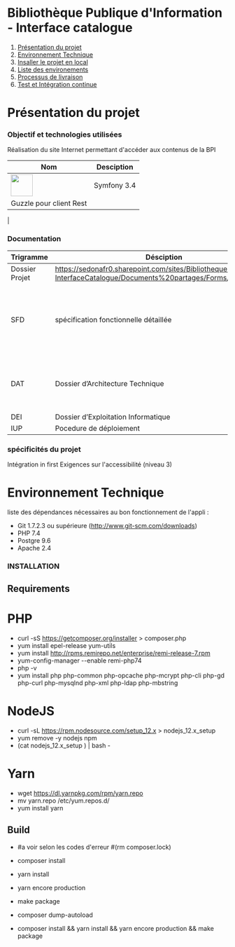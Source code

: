 Bibliothèque Publique d'Information - Interface catalogue
======================


1. [Présentation du projet](#pr%C3%A9sentation-du-projet)
2. [Environnement Technique](#environnement-technique)
3. [Insaller le projet en local](/.docs/INSTALL.md)
4. [Liste des environements](/.docs/ENV.md)
5. [Processus de livraison](/.docs/DEPLOY.md)
6. [Test et Intégration continue](/.docs/CI-AND-TEST.md)

# Présentation du projet

### Objectif et technologies utilisées

Réalisation du site Internet permettant d'accéder aux contenus de la BPI

 Nom | Desciption
 ---|----
 <img src="http://symfony.com//images/v5/pictos/home-main-illu.svg" width="50" /> | Symfony 3.4
  | Guzzle pour client Rest
  |  



### Documentation

Trigramme | Désciption | lien
---|---|---
 | Dossier Projet | https://sedonafr0.sharepoint.com/sites/BibliothequePublique-InterfaceCatalogue/Documents%20partages/Forms/AllItems.aspx
SFD | spécification fonctionnelle détaillée | https://sedonafr0.sharepoint.com/:w:/r/sites/BibliothequePublique-InterfaceCatalogue/_layouts/15/Doc.aspx?sourcedoc=%7B614C78A5-3AB0-415A-9777-F281A28D9BEF%7D&file=BPI%20-%20Interface%20Catalogue%20-%20Dossier%20de%20Conception%20Fonctionnelle%20-%20V2%20-%2020190312.docx&action=default&mobileredirect=true 
DAT | Dossier d’Architecture Technique | https://sedonafr0.sharepoint.com/:w:/r/sites/BibliothequePublique-InterfaceCatalogue/_layouts/15/Doc.aspx?sourcedoc=%7BD2F4E35F-28CA-41DF-86BD-D913FDD6BD35%7D&file=Bpi%20-%20InMedia%20-%20Catalogue%20V2%20-%20Infrastructure1.3.docx&action=default&mobileredirect=true
DEI | Dossier d’Exploitation Informatique | A faire 
IUP | Pocedure de déploiement | A faire 

### spécificités du projet

Intégration in first
Exigences sur l'accessibilité (niveau 3)

# Environnement Technique

liste des dépendances nécessaires au bon fonctionnement de l'appli :

* Git 1.7.2.3 ou supérieure (http://www.git-scm.com/downloads)
* PHP 7.4 
* Postgre 9.6
* Apache 2.4

### INSTALLATION

## Requirements

# PHP

* curl -sS https://getcomposer.org/installer > composer.php
* yum install epel-release yum-utils
* yum install http://rpms.remirepo.net/enterprise/remi-release-7.rpm
* yum-config-manager --enable remi-php74
* php -v
* yum install php php-common php-opcache php-mcrypt php-cli php-gd php-curl php-mysqlnd php-xml php-ldap php-mbstring

# NodeJS

* curl -sL https://rpm.nodesource.com/setup_12.x > nodejs_12.x_setup
* yum remove -y nodejs npm
* (cat nodejs_12.x_setup ) | bash -

# Yarn

* wget https://dl.yarnpkg.com/rpm/yarn.repo
* mv yarn.repo /etc/yum.repos.d/
* yum install yarn

## Build

* #a voir selon les codes d'erreur #(rm composer.lock)
* composer install
* yarn install
* yarn encore production
* make package

* composer dump-autoload
* composer install && yarn install && yarn encore production && make package
